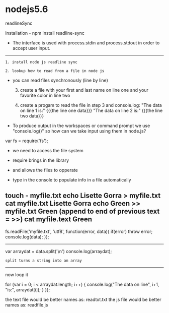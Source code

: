 # nodejs5.6

readlineSync 

Installation - npm install readline-sync

- The interface is used with process.stdin and process.stdout in order to accept user input.

----------------------------------------------------------------------------------

    1. install node js readline sync 

    2. lookup how to read from a file in node js 

- you can read files synchronously (line by line)

    3. create a file with your first and last name on line one and your favorite color in line two 

    4. create a progam to read the file in step 3 and console.log: 
        "The data on line 1 is:" {{{the line one data}}}
        "The data on line 2 is:" {{{the line two data}}}
        
- To produce output in the workspaces or command prompt we use "console.log()" so how can we take input using them in node.js?


var fs = require('fs'); 
- we need to access the file system 
- require brings in the library 
- and allows the files to opperate 

- type in the console to populate info in a file automatically 

touch - myfile.txt 
echo Lisette Gorra > myfile.txt 
cat myfile.txt Lisette Gorra 
echo Green >> myfile.txt Green (append to end of previous text = >>)
cat myfile.text Green 
----------------------------------------------------------------------------------


fs.readFile('myfile.txt', 'utf8', function(error, data){
    if(error) throw error;
    console.log(data);
});

----------------------------------------------------------------------------------
var arraydat = data.split('\n')
    console.log(arraydat);
    
    split turns a string into an array 
    
----------------------------------------------------------------------------------
now loop it 

 for (var i = 0; i < arraydat.length; i++) {
     console.log("The data on line", i+1, "is:", arraydat[i]);
    }
});




the text file would be better names as: readtxt.txt
the js file would be better names as: readfile.js 
    